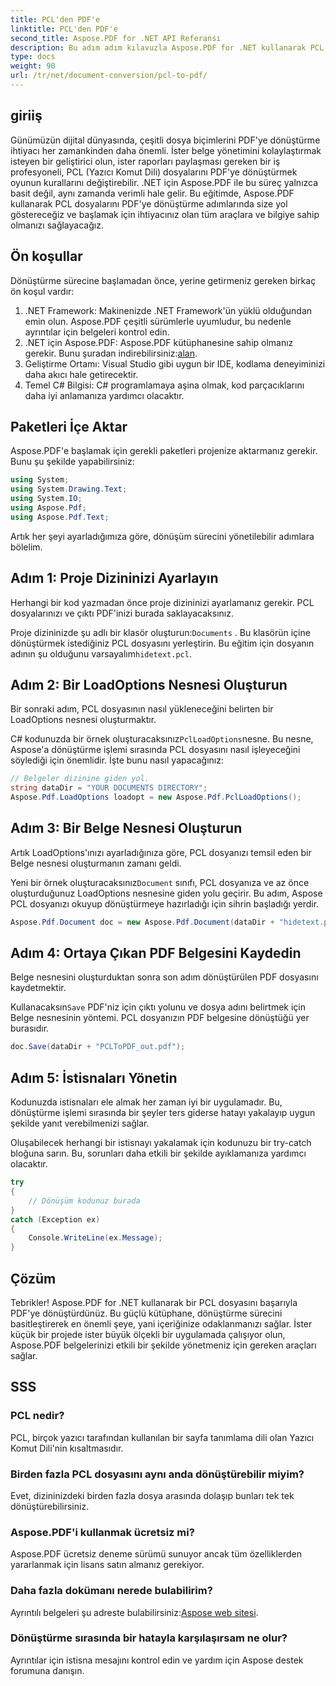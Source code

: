 ```yaml
---
title: PCL'den PDF'e
linktitle: PCL'den PDF'e
second_title: Aspose.PDF for .NET API Referansı
description: Bu adım adım kılavuzla Aspose.PDF for .NET kullanarak PCL dosyalarını PDF'ye nasıl dönüştüreceğinizi öğrenin. Hem geliştiriciler hem de işletmeler için mükemmeldir.
type: docs
weight: 90
url: /tr/net/document-conversion/pcl-to-pdf/
---
```

## giriiş

Günümüzün dijital dünyasında, çeşitli dosya biçimlerini PDF'ye dönüştürme ihtiyacı her zamankinden daha önemli. İster belge yönetimini kolaylaştırmak isteyen bir geliştirici olun, ister raporları paylaşması gereken bir iş profesyoneli, PCL (Yazıcı Komut Dili) dosyalarını PDF'ye dönüştürmek oyunun kurallarını değiştirebilir. .NET için Aspose.PDF ile bu süreç yalnızca basit değil, aynı zamanda verimli hale gelir. Bu eğitimde, Aspose.PDF kullanarak PCL dosyalarını PDF'ye dönüştürme adımlarında size yol göstereceğiz ve başlamak için ihtiyacınız olan tüm araçlara ve bilgiye sahip olmanızı sağlayacağız.

## Ön koşullar

Dönüştürme sürecine başlamadan önce, yerine getirmeniz gereken birkaç ön koşul vardır:

1. .NET Framework: Makinenizde .NET Framework'ün yüklü olduğundan emin olun. Aspose.PDF çeşitli sürümlerle uyumludur, bu nedenle ayrıntılar için belgeleri kontrol edin.
2.  .NET için Aspose.PDF: Aspose.PDF kütüphanesine sahip olmanız gerekir. Bunu şuradan indirebilirsiniz:[alan](https://releases.aspose.com/pdf/net/).
3. Geliştirme Ortamı: Visual Studio gibi uygun bir IDE, kodlama deneyiminizi daha akıcı hale getirecektir.
4. Temel C# Bilgisi: C# programlamaya aşina olmak, kod parçacıklarını daha iyi anlamanıza yardımcı olacaktır.

## Paketleri İçe Aktar

Aspose.PDF'e başlamak için gerekli paketleri projenize aktarmanız gerekir. Bunu şu şekilde yapabilirsiniz:

```csharp
using System;
using System.Drawing.Text;
using System.IO;
using Aspose.Pdf;
using Aspose.Pdf.Text;
```

Artık her şeyi ayarladığımıza göre, dönüşüm sürecini yönetilebilir adımlara bölelim.

## Adım 1: Proje Dizininizi Ayarlayın

Herhangi bir kod yazmadan önce proje dizininizi ayarlamanız gerekir. PCL dosyalarınızı ve çıktı PDF'inizi burada saklayacaksınız.

 Proje dizininizde şu adlı bir klasör oluşturun:`Documents` . Bu klasörün içine dönüştürmek istediğiniz PCL dosyasını yerleştirin. Bu eğitim için dosyanın adının şu olduğunu varsayalım`hidetext.pcl`.

## Adım 2: Bir LoadOptions Nesnesi Oluşturun

Bir sonraki adım, PCL dosyasının nasıl yükleneceğini belirten bir LoadOptions nesnesi oluşturmaktır.

 C# kodunuzda bir örnek oluşturacaksınız`PclLoadOptions`nesne. Bu nesne, Aspose'a dönüştürme işlemi sırasında PCL dosyasını nasıl işleyeceğini söylediği için önemlidir. İşte bunu nasıl yapacağınız:

```csharp
// Belgeler dizinine giden yol.
string dataDir = "YOUR DOCUMENTS DIRECTORY";
Aspose.Pdf.LoadOptions loadopt = new Aspose.Pdf.PclLoadOptions();
```

## Adım 3: Bir Belge Nesnesi Oluşturun

Artık LoadOptions'ınızı ayarladığınıza göre, PCL dosyanızı temsil eden bir Belge nesnesi oluşturmanın zamanı geldi.

 Yeni bir örnek oluşturacaksınız`Document` sınıfı, PCL dosyanıza ve az önce oluşturduğunuz LoadOptions nesnesine giden yolu geçirir. Bu adım, Aspose PCL dosyanızı okuyup dönüştürmeye hazırladığı için sihrin başladığı yerdir.

```csharp
Aspose.Pdf.Document doc = new Aspose.Pdf.Document(dataDir + "hidetext.pcl", loadopt);
```

## Adım 4: Ortaya Çıkan PDF Belgesini Kaydedin

Belge nesnesini oluşturduktan sonra son adım dönüştürülen PDF dosyasını kaydetmektir.

 Kullanacaksın`Save` PDF'niz için çıktı yolunu ve dosya adını belirtmek için Belge nesnesinin yöntemi. PCL dosyanızın PDF belgesine dönüştüğü yer burasıdır.

```csharp
doc.Save(dataDir + "PCLToPDF_out.pdf");
```

## Adım 5: İstisnaları Yönetin

Kodunuzda istisnaları ele almak her zaman iyi bir uygulamadır. Bu, dönüştürme işlemi sırasında bir şeyler ters giderse hatayı yakalayıp uygun şekilde yanıt verebilmenizi sağlar.

Oluşabilecek herhangi bir istisnayı yakalamak için kodunuzu bir try-catch bloğuna sarın. Bu, sorunları daha etkili bir şekilde ayıklamanıza yardımcı olacaktır.

```csharp
try
{
    // Dönüşüm kodunuz burada
}
catch (Exception ex)
{
    Console.WriteLine(ex.Message);
}
```

## Çözüm

Tebrikler! Aspose.PDF for .NET kullanarak bir PCL dosyasını başarıyla PDF'ye dönüştürdünüz. Bu güçlü kütüphane, dönüştürme sürecini basitleştirerek en önemli şeye, yani içeriğinize odaklanmanızı sağlar. İster küçük bir projede ister büyük ölçekli bir uygulamada çalışıyor olun, Aspose.PDF belgelerinizi etkili bir şekilde yönetmeniz için gereken araçları sağlar.

## SSS

### PCL nedir?
PCL, birçok yazıcı tarafından kullanılan bir sayfa tanımlama dili olan Yazıcı Komut Dili'nin kısaltmasıdır.

### Birden fazla PCL dosyasını aynı anda dönüştürebilir miyim?
Evet, dizininizdeki birden fazla dosya arasında dolaşıp bunları tek tek dönüştürebilirsiniz.

### Aspose.PDF'i kullanmak ücretsiz mi?
Aspose.PDF ücretsiz deneme sürümü sunuyor ancak tüm özelliklerden yararlanmak için lisans satın almanız gerekiyor.

### Daha fazla dokümanı nerede bulabilirim?
 Ayrıntılı belgeleri şu adreste bulabilirsiniz:[Aspose web sitesi](https://reference.aspose.com/pdf/net/).

### Dönüştürme sırasında bir hatayla karşılaşırsam ne olur?
Ayrıntılar için istisna mesajını kontrol edin ve yardım için Aspose destek forumuna danışın.